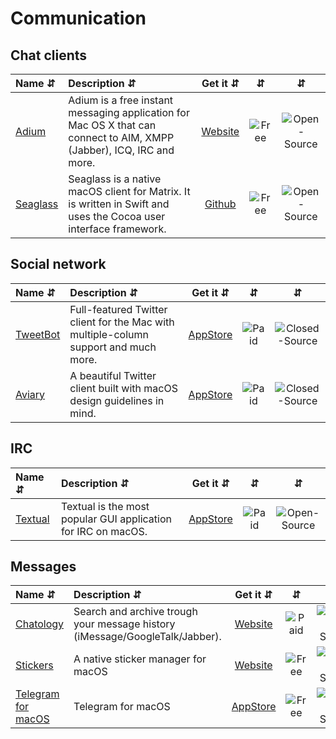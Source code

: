 # Communication

## Chat clients

| Name ⇵ | Description ⇵ | Get it ⇵ | ⇵ | ⇵ |
|:-------|:--------------|:--------:|:-:|:-:|
|[Adium](https://adium.im/)| Adium is a free instant messaging application for Mac OS X that can connect to AIM, XMPP (Jabber), ICQ, IRC and more.|[Website](https://adium.im/)|![Free](symbols/free.svg "Free")|![Open-Source](symbols/open.svg "Open-Source")|
|[Seaglass](https://github.com/neilalexander/seaglass)| Seaglass is a native macOS client for Matrix. It is written in Swift and uses the Cocoa user interface framework.|[Github](https://github.com/neilalexander/seaglass#seaglass)|![Free](symbols/free.svg "Free")|![Open-Source](symbols/open.svg "Open-Source")|


## Social network

| Name ⇵ | Description ⇵ | Get it ⇵ | ⇵ | ⇵ |
|:-------|:--------------|:--------:|:-:|:-:|
|[TweetBot](https://tapbots.com/tweetbot/mac/)| Full-featured Twitter client for the Mac with multiple-column support and much more.|[AppStore](https://apps.apple.com/us/app/tweetbot-3-for-twitter/id1384080005?mt=12)|![Paid](symbols/paid.svg "Paid")|![Closed-Source](symbols/closed.svg "Closed-Source")|
|[Aviary](https://www.pnguin.app/aviary)| A beautiful Twitter client built with macOS design guidelines in mind.|[AppStore](https://apps.apple.com/app/id1522043420)|![Paid](symbols/paid.svg "Paid")|![Closed-Source](symbols/closed.svg "Closed-Source")|


## IRC

| Name ⇵ | Description ⇵ | Get it ⇵ | ⇵ | ⇵ |
|:-------|:--------------|:--------:|:-:|:-:|
|[Textual](https://www.codeux.com/textual/)| Textual is the most popular GUI application for IRC on macOS.|[AppStore](https://apps.apple.com/us/app/textual-7/id1262957439?mt=12)|![Paid](symbols/paid.svg "Paid")|![Open-Source](symbols/open.svg "Open-Source")|


## Messages

| Name ⇵ | Description ⇵ | Get it ⇵ | ⇵ | ⇵ |
|:-------|:--------------|:--------:|:-:|:-:|
|[Chatology](https://flexibits.com/chatology)| Search and archive trough your message history (iMessage/GoogleTalk/Jabber).|[Website](https://flexibits.com/chatology)|![Paid](symbols/paid.svg "Paid")|![Closed-Source](symbols/closed.svg "Closed-Source")|
|[Stickers](https://tmprk.github.io/stickers-for-macos/)| A native sticker manager for macOS|[Website](https://tmprk.github.io/stickers-for-macos/)|![Free](symbols/free.svg "Free")|![Open-Source](symbols/open.svg "Open-Source")|
|[Telegram for macOS](https://macos.telegram.org/)| Telegram for macOS|[AppStore](https://apps.apple.com/app/telegram/id747648890)|![Free](symbols/free.svg "Free")|![Open-Source](symbols/open.svg "Open-Source")|

